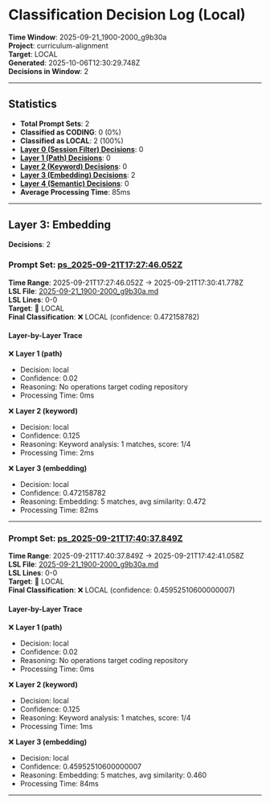 # Classification Decision Log (Local)

**Time Window**: 2025-09-21_1900-2000_g9b30a<br>
**Project**: curriculum-alignment<br>
**Target**: LOCAL<br>
**Generated**: 2025-10-06T12:30:29.748Z<br>
**Decisions in Window**: 2

---

## Statistics

- **Total Prompt Sets**: 2
- **Classified as CODING**: 0 (0%)
- **Classified as LOCAL**: 2 (100%)
- **[Layer 0 (Session Filter) Decisions](#layer-0-session-filter)**: 0
- **[Layer 1 (Path) Decisions](#layer-1-path)**: 0
- **[Layer 2 (Keyword) Decisions](#layer-2-keyword)**: 0
- **[Layer 3 (Embedding) Decisions](#layer-3-embedding)**: 2
- **[Layer 4 (Semantic) Decisions](#layer-4-semantic)**: 0
- **Average Processing Time**: 85ms

---

## Layer 3: Embedding

**Decisions**: 2

### Prompt Set: [ps_2025-09-21T17:27:46.052Z](../../history/2025-09-21_1900-2000_g9b30a.md#ps_2025-09-21T17:27:46.052Z)

**Time Range**: 2025-09-21T17:27:46.052Z → 2025-09-21T17:30:41.778Z<br>
**LSL File**: [2025-09-21_1900-2000_g9b30a.md](../../history/2025-09-21_1900-2000_g9b30a.md#ps_2025-09-21T17:27:46.052Z)<br>
**LSL Lines**: 0-0<br>
**Target**: 📍 LOCAL<br>
**Final Classification**: ❌ LOCAL (confidence: 0.472158782)

#### Layer-by-Layer Trace

❌ **Layer 1 (path)**
- Decision: local
- Confidence: 0.02
- Reasoning: No operations target coding repository
- Processing Time: 0ms

❌ **Layer 2 (keyword)**
- Decision: local
- Confidence: 0.125
- Reasoning: Keyword analysis: 1 matches, score: 1/4
- Processing Time: 2ms

❌ **Layer 3 (embedding)**
- Decision: local
- Confidence: 0.472158782
- Reasoning: Embedding: 5 matches, avg similarity: 0.472
- Processing Time: 82ms

---

### Prompt Set: [ps_2025-09-21T17:40:37.849Z](../../history/2025-09-21_1900-2000_g9b30a.md#ps_2025-09-21T17:40:37.849Z)

**Time Range**: 2025-09-21T17:40:37.849Z → 2025-09-21T17:42:41.058Z<br>
**LSL File**: [2025-09-21_1900-2000_g9b30a.md](../../history/2025-09-21_1900-2000_g9b30a.md#ps_2025-09-21T17:40:37.849Z)<br>
**LSL Lines**: 0-0<br>
**Target**: 📍 LOCAL<br>
**Final Classification**: ❌ LOCAL (confidence: 0.45952510600000007)

#### Layer-by-Layer Trace

❌ **Layer 1 (path)**
- Decision: local
- Confidence: 0.02
- Reasoning: No operations target coding repository
- Processing Time: 0ms

❌ **Layer 2 (keyword)**
- Decision: local
- Confidence: 0.125
- Reasoning: Keyword analysis: 1 matches, score: 1/4
- Processing Time: 1ms

❌ **Layer 3 (embedding)**
- Decision: local
- Confidence: 0.45952510600000007
- Reasoning: Embedding: 5 matches, avg similarity: 0.460
- Processing Time: 84ms

---

